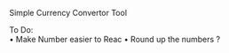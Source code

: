 Simple Currency Convertor Tool <br>

To Do: <br>
• Make Number easier to Reac
• Round up the numbers ?
